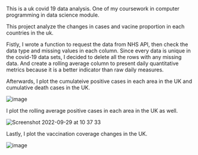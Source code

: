 This is a uk covid 19 data analysis. One of my coursework in computer programming in data science module.

This project analyze the changes in cases and vacine proportion in each countries in the uk.

Fistly, I wrote a function to request the data from NHS API, then check the data type and missing values in each column.
Since every data is unique in the covid-19 data sets, I decided to delete all the rows with any missing data.
And create a rolling average column to present daily quantitative metrics because it is a better indicator than raw daily measures.

Afterwards, I plot the cumulateive positive cases in each area in the UK and cumulative death cases in the UK.


![image](https://user-images.githubusercontent.com/52303625/192925573-5f4e2dfe-a0b8-414f-989d-9bdb501a0ab7.png)


I plot the rolling average positive cases in each area in the UK as well.

![Screenshot 2022-09-29 at 10 37 33](https://user-images.githubusercontent.com/52303625/192926003-2f14a0cf-6508-4bed-82f0-c2fb8aa99ded.png)

Lastly, I plot the vaccination coverage changes in the UK.

![image](https://user-images.githubusercontent.com/52303625/192927084-21744b1f-1bb6-4fa9-8017-dee9c5458042.png)
